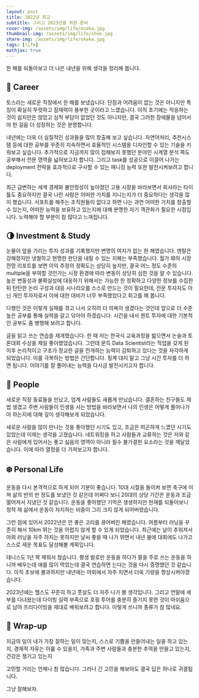```yaml
---
layout: post
title: 2022년 회고
subtitle: 그리고 2023년을 위한 준비
cover-img: /assets/img/life/osaka.jpg
thumbnail-img: /assets/img/life/shoe.jpg
share-img: /assets/img/life/okaka.jpg
tags: [life]
mathjax: true
---
```


한 해를 되돌아보고 더 나은 내년을 위해 생각을 정리해 봅니다.  

## 🔨 Career  
토스라는 새로운 직장에서 한 해를 보냈습니다. 단점과 어려움이 없는 것은 아니지만 특징이 확실히 뚜렷하고 잠재력이 풍부한 곳이라고 느꼈습니다. 이직 초기에는 적응하는 것이 쉽지만은 않았고 심적 부담이 없었던 것도 아니지만, 결국 그러한 장애물을 넘어서야 한 걸음 더 성장하는 것은 분명합니다.  

내년에는 더욱 더 실질적인 성과들을 많이 창출해 보고 싶습니다. 자연어처리, 추천시스템 등에 대한 공부를 꾸준히 지속하면서 효율적인 시스템을 디자인할 수 있는 기술을 키워보고 싶습니다. 추가적으로 지금까지 많이 접해보지 못했던 분야인 시계열 분석 쪽도 공부해서 전문 영역을 넓혀보고자 합니다. 그리고 task를 성공으로 이끌어 나가는 deployment 전략을 효과적으로 구사할 수 있는 매니징 능력 또한 발전시켜보려고 합니다.  

최근 급변하는 세계 경제와 불안정성이 높아졌던 고용 시장을 바라보면서 회사라는 타이틀도 중요하지만 결국 나란 사람은 어떠한 가치를 지니는지가 더 중요하다는 생각을 많이 했습니다. 서포트를 해주는 조직원들이 없다고 하면 나는 과연 어떠한 가치를 창출할 수 있는지, 어떠한 능력을 보유하고 있는지에 대해 분명한 자기 객관화가 필요한 시점입니다. 노력해야 할 부분이 참 많다고 느껴집니다.   

## 🌗 Investment & Study  
눈물이 앞을 가리는 투자 성과를 기록했지만 변명의 여지가 없는 한 해였습니다. 멘탈은 강해졌지만 냉철하고 현명한 판단을 내릴 수 있는 지혜는 부족했습니다. 월가 IB의 시장 전망 리포트를 보면 이익 추정의 정확도는 상당히 높지만, 결국 어느 정도 수준의 multiple을 부여할 것인가는 시장 환경에 따라 변동이 상당히 심한 것을 알 수 있습니다. 높은 변동성과 불확실성에 대응하기 위해서는 가능한 한 정확하고 다양한 정보를 수집한 뒤 탄탄한 논리 구성과 대응 시나리오를 스스로 만드는 것이 필요한데, 전문 투자자도 아닌 개인 투자자로서 이에 대한 대비가 너무 부족했었다고 회고를 해 봅니다.  

다행인 것은 이렇게 실패를 겪고 나서 오히려 더 의욕이 생겼다는 것인데 앞으로 더 수준 높은 공부를 통해 실력을 갈고 닦아야 하겠습니다. 시간을 내서 퀀트 투자에 대한 기본적인 공부도 좀 병행해 보려고 합니다.  

글을 읽고 쓰는 연습을 재개했습니다. 한 때 저는 한국식 교육과정을 밟으면서 논술과 토론대회 수상을 제일 좋아했었습니다. 그런데 문득 Data Scientist라는 직업을 갖게 된 이후 논리적이고 구조가 정교한 글을 전개하는 능력이 감퇴하고 있다는 것을 자각하게 되었습니다. 이를 극복하는 방법은 간단합니다. 핑계 대지 말고 그냥 시간 투자를 더 하면 됩니다. 이야기를 잘 풀어내는 능력을 다시금 발전시키고자 합니다.  

## 🐠 People  
새로운 직장 동료들을 만났고, 업계 사람들도 새롭게 만났습니다. 결혼하는 친구들도 제법 생겼고 주변 사람들이 인생을 사는 방법을 바라보면서 나의 인생은 어떻게 풀어나가야 하는지에 대해 깊이 생각해보게 되었습니다.  

새로운 사람을 많이 만나는 것을 좋아했던 시기도 있고, 조금은 피곤하게 느꼈던 시기도 있었는데 이제는 생각을 고쳤습니다. 네트워킹을 하고 사람들과 교류하는 것은 저와 같은 사람에게 있어서는 좋고 싫음의 영역이 아니라 필수 불가결한 요소라는 것을 깨달았습니다. 이에 따라 열정을 더 가져보고자 합니다.  

## ❄️ Personal Life  
운동을 다시 본격적으로 하게 되어 기분이 좋습니다. 10대 시절을 돌이켜 보면 축구에 미쳐 삶의 반의 반 정도를 보냈던 것 같은데 어쩌다 보니 20대의 상당 기간은 운동과 조금 멀어져서 지냈던 것 같습니다. 운동을 좋아했던 기억은 생생하지만 현재를 되돌아보니 정작 제 삶에서 운동이 차지하는 비중이 그리 크지 않게 되어버렸습니다.  

그런 점에 있어서 2022년은 안 좋은 고리를 끊어버린 해였습니다. 여름부터 러닝을 꾸준히 해서 10km 뛰는 것을 어렵지 않게 할 수 있게 되었습니다. 최근에는 날이 추워져서 야외 러닝을 자주 하지는 못하지만 날씨 좋을 때 나가 뛰면서 내년 봄에 대회에도 나가고 스스로 세운 목표도 달성해볼 계획입니다.  

테니스도 1년 꽉 채워서 쳤습니다. 평생 발로만 운동을 하다가 팔을 주로 쓰는 운동을 하니까 배우는데 애를 많이 먹었는데 결국 연습하면 는다는 것을 다시 증명했던 것 같습니다. 아직 초보에 불과하지만 내년에는 야외에서 자주 치면서 더욱 기량을 향상시켜야겠습니다.  

2023년에는 헬스도 꾸준히 하고 풋살도 더 자주 나가 볼 생각입니다. 그리고 연말에 세부를 다녀왔는데 다이빙 실력 부족으로 호핑 투어를 충분히 즐기지 못한 것이 아쉬움으로 남아 프리다이빙을 제대로 배워보려고 합니다. 이렇게 쓰니까 종류가 참 많네요.  

## 🍯 Wrap-up  
지금의 일이 내가 가장 잘하는 일이 맞는지, 스스로 기쁨을 만들어내는 일을 하고 있는지, 경제적 자유는 이룰 수 있을지, 가족과 주변 사람들과 충분한 추억을 만들고 있는지, 건강은 챙기고 있는지  

고민할 거리는 언제나 참 많습니다. 그러나 긴 고민을 해보아도 결국 답은 하나로 귀결됩니다.  

그냥 잘해보자.  
